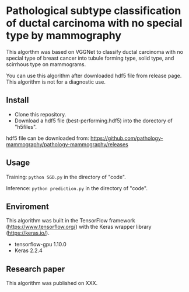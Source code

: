 # Pathological subtype classification of ductal carcinoma with no special type by mammography
This algorthm was based on VGGNet to classify ductal carcinoma with no special type of breast cancer into tubule forming type, solid type, and scirrhous type on mammograms.

You can use this algorithm after downloaded hdf5 file from release page.
This algorithm is not for a diagnostic use.

## Install

- Clone this repository.
- Download a hdf5 file (best-performing.hdf5) into the dorectory of "h5files".

hdf5 file can be downloaded from:
https://github.com/pathology-mammography/pathology-mammography/releases


## Usage
Training: `python SGD.py` in the directory of "code". 

Inference: `python prediction.py` in the directory of "code". 

## Enviroment
This algorithm was built in the TensorFlow framework (https://www.tensorflow.org/) with the Keras wrapper library (https://keras.io/).

- tensorflow-gpu 1.10.0
- Keras 2.2.4

## Research paper
This algorithm was published on XXX.
